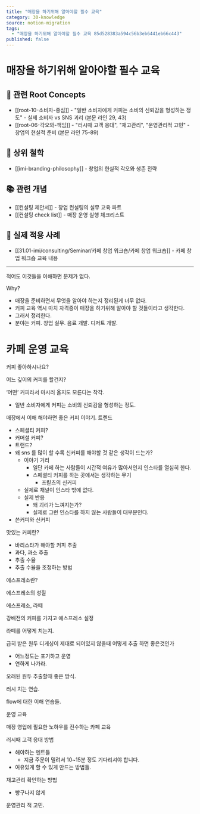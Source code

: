 ```yaml
---
title: "매장을 하기위해 알아야할 필수 교육"
category: 30-knowledge
source: notion-migration
tags:
  - "매장을 하기위해 알아야할 필수 교육 85d528383a594c56b3eb6441eb66c443"
published: false
---
```


# 매장을 하기위해 알아야할 필수 교육

## 🌳 관련 Root Concepts
- [[root-10-소비자-중심]] - "일반 소비자에게 커피는 소비의 신뢰감을 형성하는 정도" - 실제 소비자 vs SNS 괴리 (본문 라인 29, 43)
- [[root-06-각오와-책임]] - "러시때 고객 응대", "재고관리", "운영관리적 고민" - 창업의 현실적 준비 (본문 라인 75-89)

## 🔗 상위 철학
- [[imi-branding-philosophy]] - 창업의 현실적 각오와 생존 전략

## 📚 관련 개념
- [[컨설팅 제안서]] - 창업 컨설팅의 실무 교육 파트
- [[컨설팅 check list]] - 매장 운영 실행 체크리스트

## 💼 실제 적용 사례
- [[31.01-imi/consulting/Seminar/카페 창업 워크숍/카페 창업 워크숍]] - 카페 창업 워크숍 교육 내용

---

적어도 이것들을 이해하면 문제가 없다.

Why?

* 매장을 준비하면서 무엇을 알아야 하는지 정리된게 너무 없다.
* 커피 교육 역시 마치 자격증이 매장을 하기위해 알아야 할 것들이라고 생각한다.
* 그래서 정리한다.
* 분야는 커피. 창업 실무. 음료 개발. 디저트 개발.

# 카페 운영 교육

커피 좋아하시나요?

어느 깊이의 커피를 할건지?

‘어떤’ 커피라서 마시러 올지도 모른다는 착각.

* 일반 소비자에게 커피는 소비의 신뢰감을 형성하는 정도.

매장에서 이해 해야하면 좋은 커피 이야기. 트렌드

* 스페셜티 커피?
* 커머셜 커피?
* 트랜드?
* 왜 sns 를 많이 할 수록 신커피를 해야할 것 같은 생각이 드는가?
  * 이야기 거리
    * 일단 카페 하는 사람들이 시간적 여유가 많아서인지 인스타를 열심히 한다.
    * 스페셜티 커피를 하는 곳에서는 생각하는 무기
      * 프릳츠의 신커피
  * 실제로 채널이 인스타 밖에 없다.
  * 실제 반응
    * 왜 괴리가 느껴지는가?
    * 실제로 그런 인스타를 하지 않는 사람들이 대부분인다.
* 쓴커피와 신커피

맛있는 커피란?

* 바리스타가 해야할 커피 추출
* 과다, 과소 추출
* 추출 수율
* 추출 수율을 조정하는 방법

에스프레소란?

에스프레소의 성질

에스프레소, 라떼

강배전의 커피를 가지고 에스프레소 설정

라떼를 어떻게 치는지.

급히 받은 원두 디게싱이 제대로 되어있지 않을때 어떻게 추출 하면 좋은것인가

* 어느정도는 포기하고 운영
* 연하게 나가라.

오래된 원두 추출할때 좋은 방식.

러시 치는 연습.

flow에 대한 이해 연습들.

운영 교육

매장 영업에 필요한 노하우를 전수하는 카페 교육

러시때 고객 응대 방법

* 해야하는 멘트들
  * 지금 주문이 밀려서 10~15분 정도 기다리셔야 합니다.
* 여유있게 할 수 있게 만드는 방법들.

재고관리 확인하는 방법

* 빵구나지 않게

운영관리 적 고민.

